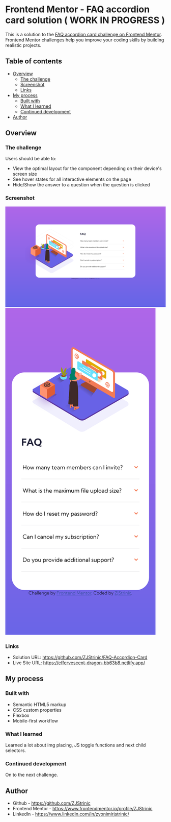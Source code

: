 # Frontend Mentor - FAQ accordion card solution ( WORK IN PROGRESS )

This is a solution to the [FAQ accordion card challenge on Frontend Mentor](https://www.frontendmentor.io/challenges/faq-accordion-card-XlyjD0Oam). Frontend Mentor challenges help you improve your coding skills by building realistic projects. 

## Table of contents

- [Overview](#overview)
  - [The challenge](#the-challenge)
  - [Screenshot](#screenshot)
  - [Links](#links)
- [My process](#my-process)
  - [Built with](#built-with)
  - [What I learned](#what-i-learned)
  - [Continued development](#continued-development)
- [Author](#author)


## Overview

### The challenge

Users should be able to:

- View the optimal layout for the component depending on their device's screen size
- See hover states for all interactive elements on the page
- Hide/Show the answer to a question when the question is clicked

### Screenshot

![](/images/desktop.jpg)
![](/images/mobile.jpg)

### Links

- Solution URL: https://github.com/ZJStrinic/FAQ-Accordion-Card
- Live Site URL: https://effervescent-dragon-bb63b8.netlify.app/

## My process

### Built with

- Semantic HTML5 markup
- CSS custom properties
- Flexbox
- Mobile-first workflow


### What I learned

Learned a lot about img placing, JS toggle functions and next child selectors.

### Continued development

On to the next challenge.



## Author

- Github - https://github.com/ZJStrinic
- Frontend Mentor - https://www.frontendmentor.io/profile/ZJStrinic
- LinkedIn - https://www.linkedin.com/in/zvonimirjstrinic/
